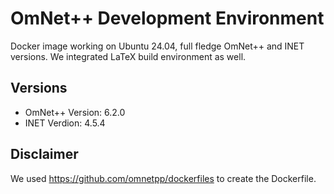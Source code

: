 # OmNet++ Development Environment

Docker image working on Ubuntu 24.04, full fledge OmNet++ and INET versions. We integrated LaTeX build environment as well.

## Versions
- OmNet++ Version: 6.2.0
- INET Verdion: 4.5.4

## Disclaimer

We used https://github.com/omnetpp/dockerfiles to create the Dockerfile.
